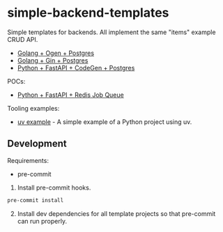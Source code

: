 # simple-backend-templates

Simple templates for backends. All implement the same "items" example CRUD API.

- [Golang + Ogen + Postgres](./golang-ogen-postgres/)
- [Golang + Gin + Postgres](./golang-gin-postgres/)
- [Python + FastAPI + CodeGen + Postgres](./python-fastapi-codegen-postgres/)

POCs:

- [Python + FastAPI + Redis Job Queue](./python-fastapi-redisjobqueue/)

Tooling examples:

- [uv example](./uv-example/) - A simple example of a Python project using uv.


## Development

Requirements:
- pre-commit

1. Install pre-commit hooks.
```sh
pre-commit install
```

2. Install dev dependencies for all template projects so that pre-commit can run properly.
